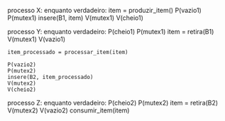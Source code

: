 processo X:
  enquanto verdadeiro:
    item = produzir_item()
    P(vazio1)
    P(mutex1)
    insere(B1, item)
    V(mutex1)
    V(cheio1)

processo Y:
  enquanto verdadeiro:
    P(cheio1)
    P(mutex1)
    item = retira(B1)
    V(mutex1)
    V(vazio1)

    item_processado = processar_item(item)

    P(vazio2)
    P(mutex2)
    insere(B2, item_processado)
    V(mutex2)
    V(cheio2)

processo Z:
  enquanto verdadeiro:
    P(cheio2)
    P(mutex2)
    item = retira(B2)
    V(mutex2)
    V(vazio2)
    consumir_item(item)
